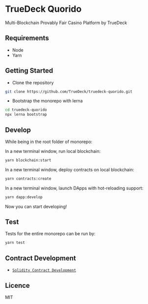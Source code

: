 # TrueDeck Quorido

Multi-Blockchain Provably Fair Casino Platform by TrueDeck

## Requirements
- Node
- Yarn

## Getting Started
- Clone the repository
```bash
git clone https://github.com/TrueDeck/truedeck-quorido.git
```

- Bootstrap the monorepo with lerna
```bash
cd truedeck-quorido
npx lerna bootstrap
```

## Develop
While being in the root folder of monorepo:

In a new terminal window, run local blockchain:
```bash
yarn blockchain:start
```
In a new terminal window, deploy contracts on local blockchain: 
```bash
yarn contracts:create
```
In a new terminal window, launch DApps with hot-reloading support:
```bash
yarn dapp:develop
```
Now you can start developing!

## Test
Tests for the entire monorepo can be run by: 
```bash
yarn test
```

## Contract Development
- [`Solidity Contract Development`](./packages/contracts-solidity#readme)

## Licence

MIT
